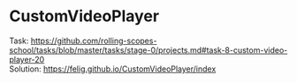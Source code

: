 # CustomVideoPlayer

Task: https://github.com/rolling-scopes-school/tasks/blob/master/tasks/stage-0/projects.md#task-8-custom-video-player-20  
Solution: https://felig.github.io/CustomVideoPlayer/index
